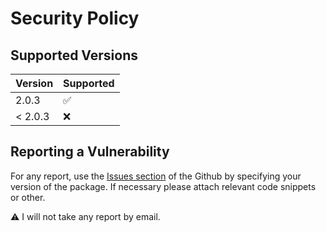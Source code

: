 # Security Policy

## Supported Versions


| Version | Supported          |
| ------- | ------------------ |
| 2.0.3   | :white_check_mark: |
| < 2.0.3   | :x: |

## Reporting a Vulnerability

For any report, use the [Issues section](https://github.com/DARK-ECNELIS/Ness-Canvas/issues) of the Github by specifying your version of the package. If necessary please attach relevant code snippets or other.

⚠️ I will not take any report by email.
